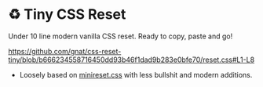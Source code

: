 # ♻️ Tiny CSS Reset 
Under 10 line modern vanilla CSS reset. Ready to copy, paste and go!

https://github.com/gnat/css-reset-tiny/blob/b666234558716450dd93b46f1dad9b283e0bfe70/reset.css#L1-L8

* Loosely based on [minireset.css](https://github.com/jgthms/minireset.css) with less bullshit and modern additions.
